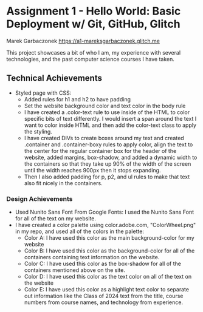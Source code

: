 Assignment 1 - Hello World: Basic Deployment w/ Git, GitHub, Glitch
===

Marek Garbaczonek
https://a1-mareksgarbaczonek.glitch.me

This project showcases a bit of who I am, my experience with several technologies, and the past computer science courses I have taken. 

## Technical Achievements
- Styled page with CSS:
   - Added rules for h1 and h2 to have padding
   - Set the website background color and text color in the body rule
   - I have created a .color-text rule to use inside of the HTML to color specific bits of text differently. I would insert a span around the text I want to color inside HTML and then add the color-text class to apply the styling.
   - I have created DIVs to create boxes around my text and created .container and .container-boxy rules to apply color, align the text to the center for the regular container box for the header of the website, added margins, box-shadow, and added a dynamic width to the containers so that they take up 90% of the width of the screen until the width reaches 900px then it stops expanding.
   - Then I also added padding for p, p2, and ul rules to make that text also fit nicely in the containers.

### Design Achievements
- Used Nunito Sans Font From Google Fonts: I used the Nunito Sans Font for all of the text on my website.
- I have created a color palette using color.adobe.com, "ColorWheel.png" in my repo, and used all of the colors in the palette:
   - Color A: I have used this color as the main background-color for my website
   - Color B: I have used this color as the background-color for all of the containers containing text information on the website.
   - Color C: I have used this color as the box-shadow for all of the containers mentioned above on the site.
   - Color D: I have used this color as the text color on all of the text on the website
   - Color E: I have used this color as a highlight text color to separate out information like the Class of 2024 text from the title, course numbers from course names, and technology from experience.
